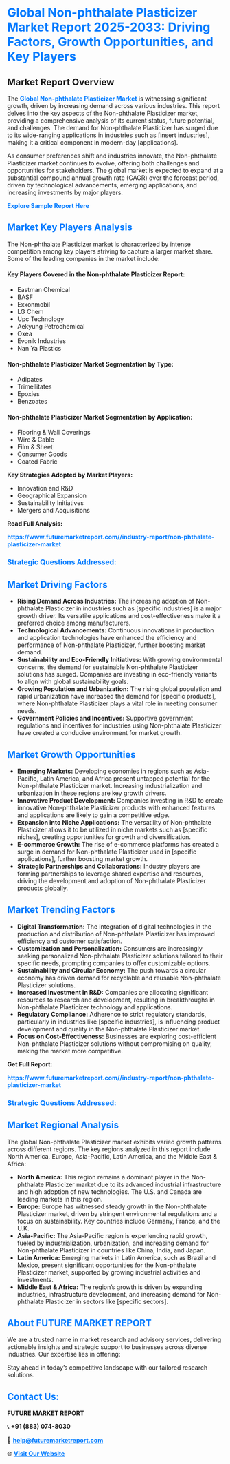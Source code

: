 <h1 style="color: #007BFF;">Global Non-phthalate Plasticizer Market Report 2025-2033: Driving Factors, Growth Opportunities, and Key Players</h1>

<section id="overview">
<h2>Market Report Overview</h2>
<p>The <a href="https://www.futuremarketreport.com//industry-report/non-phthalate-plasticizer-market" style="color: #007BFF; text-decoration: none;"><strong>Global Non-phthalate Plasticizer Market</strong></a> is witnessing significant growth, driven by increasing demand across various industries. This report delves into the key aspects of the Non-phthalate Plasticizer market, providing a comprehensive analysis of its current status, future potential, and challenges. The demand for Non-phthalate Plasticizer has surged due to its wide-ranging applications in industries such as [insert industries], making it a critical component in modern-day [applications].</p>
<p>As consumer preferences shift and industries innovate, the Non-phthalate Plasticizer market continues to evolve, offering both challenges and opportunities for stakeholders. The global market is expected to expand at a substantial compound annual growth rate (CAGR) over the forecast period, driven by technological advancements, emerging applications, and increasing investments by major players.</p>
</section>

<section id="overview">
<p><a href="https://www.futuremarketreport.com//request-sample/reportId=50790" style="color: #007BFF; text-decoration: none;"><strong>Explore Sample Report Here</strong></a></p>
</section>

<section id="key-players">
<h2 style="color: #007BFF;">Market Key Players Analysis</h2>
<p>The Non-phthalate Plasticizer market is characterized by intense competition among key players striving to capture a larger market share. Some of the leading companies in the market include:</p>
<h4>Key Players Covered in the Non-phthalate Plasticizer Report:</h4>
<ul><li>Eastman Chemical</li><li>BASF</li><li>Exxonmobil</li><li>LG Chem</li><li>Upc Technology</li><li>Aekyung Petrochemical</li><li>Oxea</li><li>Evonik Industries</li><li>Nan Ya Plastics</li></ul>
<h4>Non-phthalate Plasticizer Market Segmentation by Type:</h4>
<ul><li>Adipates</li><li>Trimellitates</li><li>Epoxies</li><li>Benzoates</li></ul>

<h4>Non-phthalate Plasticizer Market Segmentation by Application:</h4>
<ul><li>Flooring &amp; Wall Coverings</li><li>Wire &amp; Cable</li><li>Film &amp; Sheet</li><li>Consumer Goods</li><li>Coated Fabric</li></ul>
<p><strong>Key Strategies Adopted by Market Players:</strong></p>
<ul>
<li>Innovation and R&D</li>
<li>Geographical Expansion</li>
<li>Sustainability Initiatives</li>
<li>Mergers and Acquisitions</li>
</ul>
</section>

<section>
<p><strong>Read Full Analysis: </strong></p><a href="https://www.futuremarketreport.com//industry-report/non-phthalate-plasticizer-market" style="color: #007BFF; text-decoration: none;"><strong>https://www.futuremarketreport.com//industry-report/non-phthalate-plasticizer-market</strong></a>
<h3 style="color: #007BFF;">Strategic Questions Addressed:</h3>
</section>

<section id="driving-factors">
<h2 style="color: #007BFF;">Market Driving Factors</h2>
<ul>
<li><strong>Rising Demand Across Industries:</strong> The increasing adoption of Non-phthalate Plasticizer in industries such as [specific industries] is a major growth driver. Its versatile applications and cost-effectiveness make it a preferred choice among manufacturers.</li>
<li><strong>Technological Advancements:</strong> Continuous innovations in production and application technologies have enhanced the efficiency and performance of Non-phthalate Plasticizer, further boosting market demand.</li>
<li><strong>Sustainability and Eco-Friendly Initiatives:</strong> With growing environmental concerns, the demand for sustainable Non-phthalate Plasticizer solutions has surged. Companies are investing in eco-friendly variants to align with global sustainability goals.</li>
<li><strong>Growing Population and Urbanization:</strong> The rising global population and rapid urbanization have increased the demand for [specific products], where Non-phthalate Plasticizer plays a vital role in meeting consumer needs.</li>
<li><strong>Government Policies and Incentives:</strong> Supportive government regulations and incentives for industries using Non-phthalate Plasticizer have created a conducive environment for market growth.</li>
</ul>
</section>

<section id="growth-opportunities">
<h2 style="color: #007BFF;">Market Growth Opportunities</h2>
<ul>
<li><strong>Emerging Markets:</strong> Developing economies in regions such as Asia-Pacific, Latin America, and Africa present untapped potential for the Non-phthalate Plasticizer market. Increasing industrialization and urbanization in these regions are key growth drivers.</li>
<li><strong>Innovative Product Development:</strong> Companies investing in R&D to create innovative Non-phthalate Plasticizer products with enhanced features and applications are likely to gain a competitive edge.</li>
<li><strong>Expansion into Niche Applications:</strong> The versatility of Non-phthalate Plasticizer allows it to be utilized in niche markets such as [specific niches], creating opportunities for growth and diversification.</li>
<li><strong>E-commerce Growth:</strong> The rise of e-commerce platforms has created a surge in demand for Non-phthalate Plasticizer used in [specific applications], further boosting market growth.</li>
<li><strong>Strategic Partnerships and Collaborations:</strong> Industry players are forming partnerships to leverage shared expertise and resources, driving the development and adoption of Non-phthalate Plasticizer products globally.</li>
</ul>
</section>

<section id="trending-factors">
<h2 style="color: #007BFF;">Market Trending Factors</h2>
<ul>
<li><strong>Digital Transformation:</strong> The integration of digital technologies in the production and distribution of Non-phthalate Plasticizer has improved efficiency and customer satisfaction.</li>
<li><strong>Customization and Personalization:</strong> Consumers are increasingly seeking personalized Non-phthalate Plasticizer solutions tailored to their specific needs, prompting companies to offer customizable options.</li>
<li><strong>Sustainability and Circular Economy:</strong> The push towards a circular economy has driven demand for recyclable and reusable Non-phthalate Plasticizer solutions.</li>
<li><strong>Increased Investment in R&D:</strong> Companies are allocating significant resources to research and development, resulting in breakthroughs in Non-phthalate Plasticizer technology and applications.</li>
<li><strong>Regulatory Compliance:</strong> Adherence to strict regulatory standards, particularly in industries like [specific industries], is influencing product development and quality in the Non-phthalate Plasticizer market.</li>
<li><strong>Focus on Cost-Effectiveness:</strong> Businesses are exploring cost-efficient Non-phthalate Plasticizer solutions without compromising on quality, making the market more competitive.</li>
</ul>
</section>

<section>
<p><strong>Get Full Report: </strong></p><a href="https://www.futuremarketreport.com//industry-report/non-phthalate-plasticizer-market" style="color: #007BFF; text-decoration: none;"><strong>https://www.futuremarketreport.com//industry-report/non-phthalate-plasticizer-market</strong></a>
<h3 style="color: #007BFF;">Strategic Questions Addressed:</h3>
</section>


<section id="regional-analysis">
<h2 style="color: #007BFF;">Market Regional Analysis</h2>
<p>The global Non-phthalate Plasticizer market exhibits varied growth patterns across different regions. The key regions analyzed in this report include North America, Europe, Asia-Pacific, Latin America, and the Middle East & Africa:</p>
<ul>
<li><strong>North America:</strong> This region remains a dominant player in the Non-phthalate Plasticizer market due to its advanced industrial infrastructure and high adoption of new technologies. The U.S. and Canada are leading markets in this region.</li>
<li><strong>Europe:</strong> Europe has witnessed steady growth in the Non-phthalate Plasticizer market, driven by stringent environmental regulations and a focus on sustainability. Key countries include Germany, France, and the U.K.</li>
<li><strong>Asia-Pacific:</strong> The Asia-Pacific region is experiencing rapid growth, fueled by industrialization, urbanization, and increasing demand for Non-phthalate Plasticizer in countries like China, India, and Japan.</li>
<li><strong>Latin America:</strong> Emerging markets in Latin America, such as Brazil and Mexico, present significant opportunities for the Non-phthalate Plasticizer market, supported by growing industrial activities and investments.</li>
<li><strong>Middle East & Africa:</strong> The region’s growth is driven by expanding industries, infrastructure development, and increasing demand for Non-phthalate Plasticizer in sectors like [specific sectors].</li>
</ul>
</section>

<footer>
<h2 style="color: #007BFF;">About FUTURE MARKET REPORT</h2>
<p>We are a trusted name in market research and advisory services, delivering actionable insights and strategic support to businesses across diverse industries. Our expertise lies in offering:</p>

<p>Stay ahead in today’s competitive landscape with our tailored research solutions.</p>

<h2 style="color: #007BFF;">Contact Us:</h2>
<p><strong>FUTURE MARKET REPORT</strong></p>
<p>📞 <strong>+91 (883) 074-8030</strong></p>
<p>📧 <strong><a href="mailto:help@futuremarketreport.com" style="color: #007BFF;">help@futuremarketreport.com</a></strong></p>
<p>🌐 <strong><a href="https://www.futuremarketreport.com/" style="color: #007BFF;">Visit Our Website</a></strong></p>
</footer>